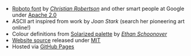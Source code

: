 * [Roboto font](https://fonts.google.com/specimen/Roboto) by [_Christian Robertson_](http://christianrobertson.com/) and other smart people at Google under [Apache 2.0](https://github.com/google/roboto/blob/master/LICENSE)
* ASCII art inspired from work by _Joan Stark_ (search her pioneering art online!)
* Colour definitions from [Solarized palette](https://ethanschoonover.com/solarized) by [_Ethan Schoonover_](https://ethanschoonover.com/)
* [Website source](https://github.com/Honno/Honno.github.io) released under [MIT](https://github.com/Honno/Honno.github.io/blob/master/LICENSE.md)
* Hosted via [GitHub Pages](https://pages.github.com/)
